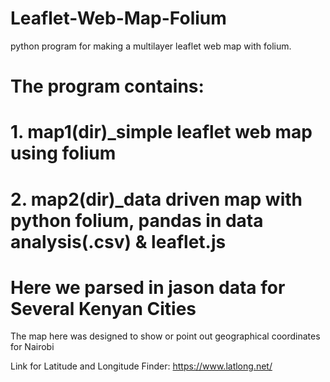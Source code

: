# Leaflet-Web-Map-Folium
python program for making a multilayer leaflet web map with folium.

# The program contains:
#        1. map1(dir)_simple leaflet web map using folium
#        2. map2(dir)_data driven map with python folium, pandas in data analysis(.csv) & leaflet.js

# Here we parsed in jason data for Several Kenyan Cities

 The map here was designed to show or point out geographical coordinates for Nairobi 

Link for Latitude and Longitude Finder: https://www.latlong.net/
